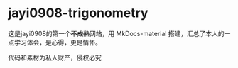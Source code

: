 # jayi0908-trigonometry

这是jayi0908的第一个~~不成熟~~网站，用 MkDocs-material 搭建，汇总了本人的一点学习体会，是心得，更是情怀。

代码和素材为私人财产，侵权必究
